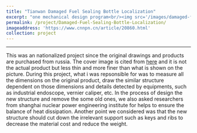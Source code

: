 ```yaml
---
title: "Tianwan Damaged Fuel Sealing Bottle Localization"
excerpt: "one mechanical design program<br/><img src='/images/damaged-fuel-sealing-bottle-localization.png'>"
permalink: /project/Damaged-Fuel-Sealing-Bottle-Localization/
imageaddress: 'https://www.cnnpn.cn/article/20860.html'
collection: project
---
```


------
This was an nationalized project since the original drawings and products are purchased from russia. The cover image is cited from [here](https://www.cnnpn.cn/article/20860.html) and it is not the actual product but less thin and more finer than what is shown on the picture. During this project, what i was repsonsible for was to measure all the dimensions on the original product, draw the similar structure dependent on those dimensions and details detected by equipments, such as industrial endoscope, vernier caliper, etc. In the process of design the new structure and remove the some old ones, we also asked researchers from shanghai nuclear power engineering institute for helps to ensure the balance of heat dissipation. Another point we considered was that the new structure should cut down the irrelevant support such as keys and ribs to decrease the material cost and reduce the weight.